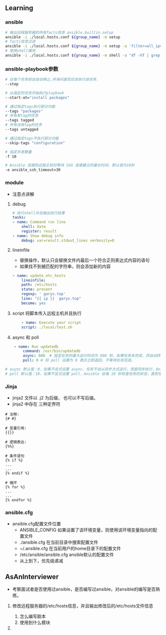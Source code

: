 ## Learning
### ansible
```bash
# 输出远程服务器的所有facts信息 ansible.builtin.setup
ansible -i ./local.hosts.conf ${group_name} -m setup
# facts信息过滤
ansible -i ./local.hosts.conf ${group_name} -m setup -a 'filter=all_ipv4_addresses'
# 使用shell模块
ansible -i ./local.hosts.conf ${group_name} -m shell -a "df -hT | grep T"
```

### ansible-playbook参数
```bash
# 在每个任务前会自动停止,并询问是否应该执行该任务.
--step

# 从指定的任务开始执行playbook
--start-at="install packages"

# 通过指定tags执行部分功能
--tags "packages"
# 所有有tag的任务
--tags tagged
# 所有没有tag的任务
--tags untagged

# 通过指定tags不执行部分功能
--skip-tags "configuration"

# 指定并发数量
-f 10

# Ansible 连接到远程主机时等待 SSH 连接建立的最长时间，默认值为10秒
-e ansible_ssh_timeout=30
```


### module
- 注意点讲解

1. debug
    ```yaml
    # 执行shell并且输出执行结果
    tasks:
    - name: Command run line 
        shell: date 
        register: result 
    - name: Show debug info 
        debug: var=result.stdout_lines verbosity=0
    ```

2. lineinfile
    - 替换操作，默认只会替换文件内最后一个符合正则表达式内容的语句
    - 如果找不到被匹配的字符串，则会添加新的内容
    ```yaml
    - name: update_etc_hosts
        lineinfile:
        path: /etc/hosts
        state: present
        regexp: ' garys.top'
        line: "{{ ip }}  garys.top"
        become: yes
    ```

3. script 将脚本传入远程主机并且执行
    ```yaml
        - name: Execute your script
        script: ./local/test.sh
    ```

4. async 和 poll
```yaml
    - name: Run updatedb
        command: /usr/bin/updatedb
        async: 600  # 指定任务的最大运行时间为 600 秒。如果任务未完成，将自动终止。 
        poll: 0 # 将 poll 设置为 0 表示立即返回，不等待任务完成。

# async 默认值：0，如果不显式设置 async，任务不会以异步方式运行，而是同步执行，Ansible 会等待任务完成。
# poll 默认值：10，如果不显式设置 poll，Ansible 会每 10 秒检查任务的状态，直到任务完成或超出 async 指定的时间。
```

### Jinja
- jinja2 文件以 .j2 为后缀， 也可以不写后缀。
- jinja2 中存在 三种定界符
```
# 注释:    
{# #}

# 变量引用:  
{{}}

# 逻辑表达:  
{%%}

# 条件语句
{% if %}
...
...
{% endif %}

# 循环
{% for %}
...
...
{% endfor %}
```

### ansible.cfg
- ansible.cfg配置文件位置
    - ANSIBLE_CONFIG   如果设置了该环境变量，则使用该环境变量指向的配置文件
    - ./ansible.cfg    在当前目录中搜索配置文件
    - ~/.ansible.cfg   在当前用户的home目录下的配置文件
    - /etc/ansible/ansible.cfg  ansible默认的配置文件
    - 从上到下，优先级递减

## AsAnInterviewer
- 考察面试者是否使用过ansible，是否编写过ansible，对ansible的编写是否熟练。

1. 修改远程服务器的/etc/hosts信息，并且输出修改后的/etc/hosts文件信息
    1. 怎么编写剧本
    2. 使用到什么模块

2. 